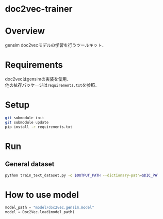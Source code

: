 doc2vec-trainer
===============================

# Overview

gensim doc2vecモデルの学習を行うツールキット．


# Requirements

doc2vecはgensimの実装を使用．  
他の依存パッケージは`requirements.txt`を参照．


# Setup

```bash
git submodule init
git submodule update
pip install -r requirements.txt
```

# Run

## General dataset

```bash
python train_text_dataset.py -o $OUTPUT_PATH --dictionary-path=$DIC_PATH --corpus-path=$CORPUS_PATH --size=100 --window=8 --min-count=5 --dm=0
```


# How to use model

```python
model_path = "model/doc2vec.gensim.model"
model = Doc2Vec.load(model_path)
```
